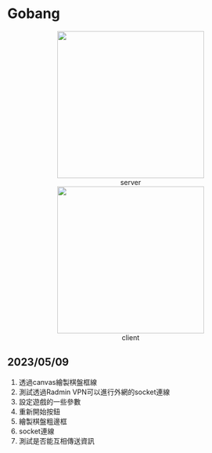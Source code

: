 # Gobang

<div style="display: flex; justify-content: center; align-items: center; flex-direction: column;">
   <div style="text-align: center;">
      <img src="https://github.com/kerong2002/Gobang_Socket/assets/70834651/9d4a386b-0e8a-4e28-a0dd-4e313a7f6ace" height=300>
      <div>server</div>
   </div>
   <div style="text-align: center;">
      <img src="https://github.com/kerong2002/Gobang_Socket/assets/70834651/8501d646-8b91-426b-8c85-aebc81ae6f48" height=300>
      <div>client</div>
   </div>
</div>



## 2023/05/09 
1. 透過canvas繪製棋盤框線
2. 測試透過Radmin VPN可以進行外網的socket連線
3. 設定遊戲的一些參數
4. 重新開始按鈕
5. 繪製棋盤粗邊框
6. socket連線
7. 測試是否能互相傳送資訊
